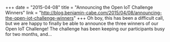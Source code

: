 +++
date = "2015-04-08"
title = "Announcing the Open IoT Challenge Winners"
link = "http://blog.benjamin-cabe.com/2015/04/08/announcing-the-open-iot-challenge-winners"
+++
Oh boy, this has been a difficult call, but we are happy to finally be able to announce the three winners of our Open IoT Challenge!
The challenge has been keeping our participants busy for two months, and…